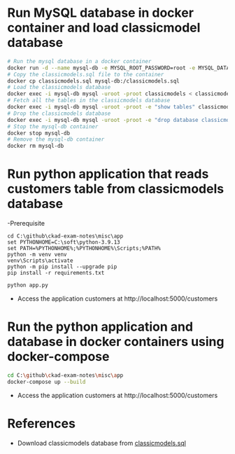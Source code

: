# Run MySQL database in docker container and load classicmodel database
```bash
# Run the mysql database in a docker container
docker run -d --name mysql-db -e MYSQL_ROOT_PASSWORD=root -e MYSQL_DATABASE=classicmodels -p 3306:3306  mysql:5.7
# Copy the classicmodels.sql file to the container
docker cp classicmodels.sql mysql-db:/classicmodels.sql
# Load the classicmodels database
docker exec -i mysql-db mysql -uroot -proot classicmodels < classicmodels.sql
# Fetch all the tables in the classicmodels database
docker exec -i mysql-db mysql -uroot -proot -e "show tables" classicmodels
# Drop the classicmodels database
docker exec -i mysql-db mysql -uroot -proot -e "drop database classicmodels"
# Stop the mysql-db container
docker stop mysql-db
# Remove the mysql-db container
docker rm mysql-db
```
# Run python application that reads customers table from classicmodels database
-Prerequisite
```
cd C:\github\ckad-exam-notes\misc\app
set PYTHONHOME=C:\soft\python-3.9.13
set PATH=%PYTHONHOME%;%PYTHONHOME%\Scripts;%PATH%
python -m venv venv
venv\Scripts\activate
python -m pip install --upgrade pip
pip install -r requirements.txt
```
```bash
python app.py
```
- Access the application customers at http://localhost:5000/customers

# Run the python application and database in docker containers using docker-compose
```bash
cd C:\github\ckad-exam-notes\misc\app
docker-compose up --build
```
- Access the application customers at http://localhost:5000/customers
# References
- Download classicmodels database from [classicmodels.sql](https://raw.githubusercontent.com/josephmuli/ckad-exam-notes/main/misc/classicmodels.sql)